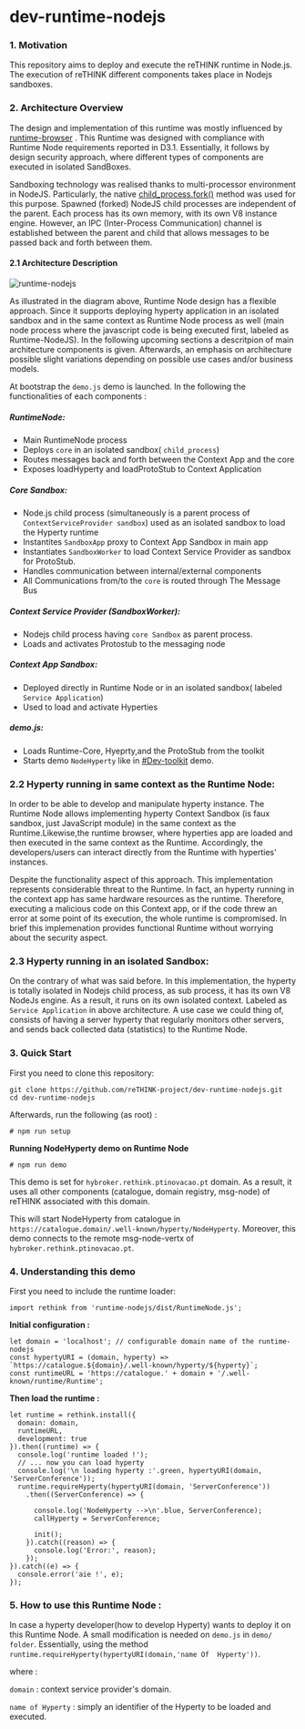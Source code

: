 # dev-runtime-nodejs

### 1. Motivation
This repository  aims to deploy and execute the reTHINK runtime in Node.js. The execution of reTHINK different components takes place in Nodejs sandboxes.

### 2. Architecture Overview
The design and implementation of this runtime was mostly influenced by [runtime-browser](https://github.com/reTHINK-project/dev-runtime-browser) . This Runtime was designed with compliance with Runtime Node requirements reported in D3.1. Essentially, it follows by design security approach, where different types of components are executed in isolated SandBoxes.

Sandboxing technology was realised thanks to multi-processor environment in NodeJS. Particularly, the native [child_process.fork()](https://nodejs.org/api/child_process.html#child_process_child_process_fork_modulepath_args_options) method was used for this purpose. Spawned (forked) NodeJS child processes are independent of the parent. Each process has its own memory, with its own V8 instance engine. However, an IPC (Inter-Process Communication) channel is established between the parent and child that allows messages to be passed back and forth between them.




#### 2.1 Architecture Description

![runtime-nodejs](Runtime-NodeJS.png)



As illustrated in the diagram above, Runtime Node design has a flexible approach. Since it supports  deploying hyperty application in an isolated sandbox and in the same context as Runtime Node process as well (main node process where the javascript code is being executed first, labeled as Runtime-NodeJS).
In the following upcoming sections a descritpion of main architecture components is given. Afterwards, an emphasis on architecture possible slight variations depending on possible use cases and/or business models.

At bootstrap the `demo.js` demo is launched. In the following the functionalities of each components :

##### RuntimeNode:
- Main RuntimeNode process
- Deploys `core` in an isolated sandbox( ```child_process```)
- Routes messages back and forth between the Context App and the core
- Exposes loadHyperty and loadProtoStub to Context Application

##### Core Sandbox:

 - Node.js child process (simultaneously is a parent process of ``ContextServiceProvider sandbox``) used as an isolated sandbox to load  the Hyperty runtime
 - Instantites ``SandboxApp`` proxy to Context App Sandbox in main app
 - Instantiates ``SandboxWorker`` to load  Context Service Provider as sandbox for ProtoStub.
 - Handles communication between internal/external components
 - All Communications from/to the ``core`` is routed through The Message Bus

##### Context Service Provider (SandboxWorker):
- Nodejs child process having ``core Sandbox`` as parent process.
- Loads and activates Protostub to the messaging node

##### Context App Sandbox:
- Deployed directly in Runtime Node or in an isolated sandbox( labeled ``Service Application``)
- Used to load and activate Hyperties
 
##### demo.js:
- Loads Runtime-Core, Hyeprty,and the ProtoStub from the toolkit
- Starts demo `NodeHyperty` like in [#Dev-toolkit](https://github.com/reTHINK-project/dev-hyperty-toolkit) demo.

### 2.2  Hyperty running in same context as the Runtime Node:
In order to be able to develop and manipulate hyperty instance. The Runtime Node allows implementing hyperty Context Sandbox (is faux sandbox, just JavaScript module) in the same context as the Runtime.Likewise,the runtime browser, where hyperties app are loaded and then executed in the same context as the Runtime. Accordingly, the developers/users can interact directly from the Runtime with hyperties' instances.

Despite the functionality aspect of this approach. This implementation represents considerable threat to the Runtime. In fact, an hyperty running in the context app has same hardware resources as the runtime. Therefore, executing a malicious code on this Context app, or if the code threw an error at some point of its execution, the whole runtime is compromised.
In brief this implemenation provides functional Runtime without worrying about the security aspect.
### 2.3  Hyperty running in an isolated Sandbox:
On the contrary of what was said before. In this implementation, the hyperty is totally isolated in Nodejs child process, as sub process, it has its own V8 NodeJs engine. As a result, it runs on its own isolated context.
Labeled as  ``Service Application``  in above architecture. A use case we could thing of, consists of having a server hyperty that regularly monitors other servers, and sends back collected data (statistics) to the Runtime Node.


### 3. Quick Start
First you need to clone this repository:
```
git clone https://github.com/reTHINK-project/dev-runtime-nodejs.git
cd dev-runtime-nodejs
```

Afterwards, run the following (as root) :

```
# npm run setup 
```

**Running NodeHyperty demo on Runtime Node**
```
# npm run demo
```
This demo is set for `hybroker.rethink.ptinovacao.pt` domain. As a result, it uses all other components (catalogue, domain registry, msg-node) of reTHINK associated with this domain.

This will start NodeHyperty from catalogue in `https://catalogue.domain/.well-known/hyperty/NodeHyperty`. Moreover, this demo connects  to the remote msg-node-vertx of `hybroker.rethink.ptinovacao.pt`.


### 4. Understanding this demo

First you need to include the runtime loader:
```
import rethink from 'runtime-nodejs/dist/RuntimeNode.js';
```
**Initial configuration :**

```
let domain = 'localhost'; // configurable domain name of the runtime-nodejs
const hypertyURI = (domain, hyperty) => `https://catalogue.${domain}/.well-known/hyperty/${hyperty}`;
const runtimeURL = 'https://catalogue.' + domain + '/.well-known/runtime/Runtime';
```

**Then load the runtime :**
```
let runtime = rethink.install({
  domain: domain,
  runtimeURL,
  development: true
}).then((runtime) => {
  console.log('runtime loaded !');
  // ... now you can load hyperty
  console.log('\n loading hyperty :'.green, hypertyURI(domain, 'ServerConference'));
  runtime.requireHyperty(hypertyURI(domain, 'ServerConference'))
    .then((ServerConference) => {

      console.log('NodeHyperty -->\n'.blue, ServerConference);
      callHyperty = ServerConference;

      init();
    }).catch((reason) => {
      console.log('Error:', reason);
    });
}).catch((e) => {
  console.error('aie !', e);
});
```

### 5. How to use this Runtime Node :

 In case a hyperty developer(how to develop Hyperty) wants to deploy it on this Runtime Node. A small modification is needed on `demo.js` in `demo/ folder`. Essentially, using the method `runtime.requireHyperty(hypertyURI(domain,'name Of  Hyperty'))`.
 
 where :
 
`domain` : context service provider's domain.

`name of Hyperty` : simply an identifier of the Hyperty to be loaded and executed.
